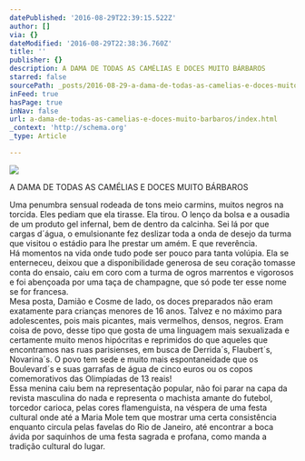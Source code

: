 ```yaml
---
datePublished: '2016-08-29T22:39:15.522Z'
author: []
via: {}
dateModified: '2016-08-29T22:38:36.760Z'
title: ''
publisher: {}
description: A DAMA DE TODAS AS CAMÉLIAS E DOCES MUITO BÁRBAROS
starred: false
sourcePath: _posts/2016-08-29-a-dama-de-todas-as-camelias-e-doces-muito-barbaros.md
inFeed: true
hasPage: true
inNav: false
url: a-dama-de-todas-as-camelias-e-doces-muito-barbaros/index.html
_context: 'http://schema.org'
_type: Article

---
```

![](https://the-grid-user-content.s3-us-west-2.amazonaws.com/1182094f-0a95-48ed-809f-c125268f11c6.jpg)

A DAMA DE TODAS AS CAMÉLIAS E DOCES MUITO BÁRBAROS

Uma penumbra sensual rodeada de tons meio carmins, muitos negros na torcida. Eles pediam que ela tirasse. Ela tirou. O lenço da bolsa e a ousadia de um produto gel infernal, bem de dentro da calcinha. Sei lá por que cargas d´água, o emulsionante fez deslizar toda a onda de desejo da turma que visitou o estádio para lhe prestar um amém. E que reverência.  
Há momentos na vida onde tudo pode ser pouco para tanta volúpia. Ela se enterneceu, deixou que a disponibilidade generosa de seu coração tomasse conta do ensaio, caiu em coro com a turma de ogros marrentos e vigorosos e foi abençoada por uma taça de champagne, que só pode ter esse nome se for francesa.  
Mesa posta, Damião e Cosme de lado, os doces preparados não eram exatamente para crianças menores de 16 anos. Talvez e no máximo para adolescentes, pois mais picantes, mais vermelhos, densos, negros. Eram coisa de povo, desse tipo que gosta de uma linguagem mais sexualizada e certamente muito menos hipócritas e reprimidos do que aqueles que encontramos nas ruas parisienses, em busca de Derrida´s, Flaubert´s, Novarina´s. O povo tem sede e muito mais espontaneidade que os Boulevard´s e suas garrafas de água de cinco euros ou os copos comemorativos das Olimpíadas de 13 reais!  
Essa menina caiu bem na representação popular, não foi parar na capa da revista masculina do nada e representa o machista amante do futebol, torcedor carioca, pelas cores flamenguista, na véspera de uma festa cultural onde até a Maria Mole tem que mostrar uma certa consistência enquanto circula pelas favelas do Rio de Janeiro, até encontrar a boca ávida por saquinhos de uma festa sagrada e profana, como manda a tradição cultural do lugar.
